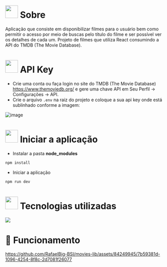 # <img height="40" src="https://user-images.githubusercontent.com/84249945/219458363-0df46081-95bd-4878-a828-541457541cbd.png"/> Sobre
Aplicação que consiste em disponibilizar filmes para o usuário bem como permitir o acesso por meio de buscas pelo título do filme e ser possível ver os detalhes de cada um. Projeto de filmes que utiliza React consumindo a API do TMDB (The Movie Database).

# <img height="40" src="https://user-images.githubusercontent.com/84249945/219701953-d9aadf6c-065a-4176-8c21-3b13c497f752.png"/> API Key
* Crie uma conta ou faça login no site do TMDB (The Movie Database) https://www.themoviedb.org/ e gere uma chave API em Seu Perfil -> Configurações -> API.
* Crie o arquivo ``.env`` na raiz do projeto e coloque a sua api key onde está sublinhado conforme a imagem:

![image](https://github.com/RafaelBig-BSI/movies-lib/assets/84249945/449077b1-5ed6-4183-b4cb-8649d4cc3d0e)

# <img height="40" src="https://user-images.githubusercontent.com/84249945/219703721-e658e16f-fe7a-4a8b-bc90-22d9859c747c.png" /> Iniciar a aplicação
* Instalar a pasta <b>node_modules</b>
```bash
npm install
```
* Iniciar a aplicação
```bash
npm run dev
```

# <img height="40" src="https://user-images.githubusercontent.com/84249945/219471565-77dd520e-41ee-41f8-8fb9-0e259535a867.png"/> Tecnologias utilizadas
<p>
  <a href="https://skillicons.dev">
    <img src="https://skillicons.dev/icons?i=html,css,js,react,nodejs" />
  </a>
</p>


# :hammer: Funcionamento


https://github.com/RafaelBig-BSI/movies-lib/assets/84249945/7b59381d-1096-4254-8f8c-2d7081f26077

